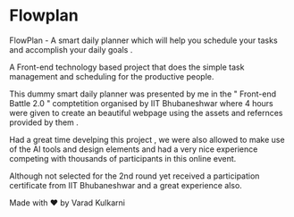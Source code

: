 # Flowplan
FlowPlan - A smart daily planner which will help you schedule your tasks and accomplish your daily goals .

A Front-end technology based project that does the simple task management and scheduling for the productive people.

This dummy smart daily planner was presented by me in the " Front-end Battle 2.0 " comptetition organised by IIT Bhubaneshwar where 4 hours were given to create an beautiful webpage using the assets and refernces provided by them .


Had a great time develping this project , we were also allowed to make use of the AI tools and design elements and had a very nice experience competing with thousands of participants in this online event. 


Although not selected for the 2nd round yet received a participation certificate from IIT Bhubaneshwar and a great experience also.

Made with ❤️ by Varad Kulkarni
